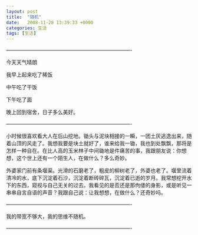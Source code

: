```yaml
---
layout: post
title:  "随机"
date:   2008-11-28 13:39:33 +0000
categories: 生活
tags: [生活]
---
```


————————————————————————-

今天天气晴朗

我早上起来吃了稀饭

中午吃了干饭

下午吃了面

晚上回到宿舍，日子多么美好。

————————————————————————-

小时候很喜欢看大人在后山挖地。锄头与泥块相接的一瞬，一团土灰逃逸出来，随着山顶的风走了。我想我要是块土就好了，谁来给我一锄，我也到处飘飘，那将是怎样一种自在。在比人高的玉米林子中间锄地是件痛苦的事，我跟朋友说：你想想，这个世上还有一个陌生人，在做什么？多么奇妙。
 
外婆家门前有条堰渠。光滑的石磨老了，粗皮的柳树老了，外婆也老了。堰里流着清冷的水，底下沉淀着石沙，沉淀着断砖碎瓦，沉淀着已逝的岁月。我常想挖开水下的东西，窥视与自己无关的过去。我看见的是否还是那佝偻的身影，或是听见一串串自言自语的声音？我跟自己说：让我想想，在做什么？还奇妙吗。

————————————————————————-

我的带宽不够大，我的思维不随机。

————————————————————————-
